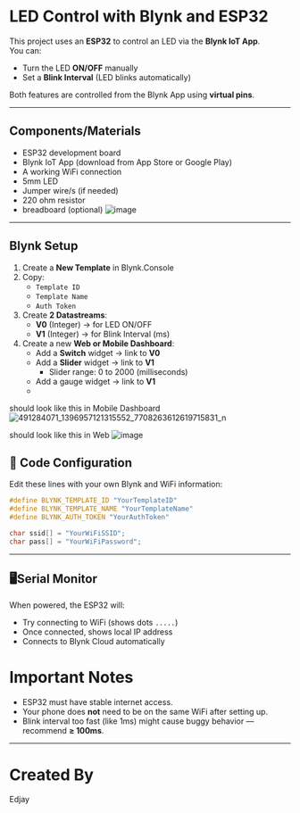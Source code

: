 # LED Control with Blynk and ESP32

This project uses an **ESP32** to control an LED via the **Blynk IoT App**.  
You can:
-  Turn the LED **ON/OFF** manually
- Set a **Blink Interval** (LED blinks automatically)

Both features are controlled from the Blynk App using **virtual pins**.

---

## Components/Materials
- ESP32 development board
- Blynk IoT App (download from App Store or Google Play)
- A working WiFi connection
- 5mm LED
- Jumper wire/s (if needed)
- 220 ohm resistor
- breadboard (optional)
![image](https://github.com/user-attachments/assets/d6339865-5796-4b32-9152-0d726fcabd7a)

---



## Blynk Setup

1. Create a **New Template** in Blynk.Console
2. Copy:
   - `Template ID`
   - `Template Name`
   - `Auth Token`
3. Create **2 Datastreams**:
   - **V0** (Integer) → for LED ON/OFF
   - **V1** (Integer) → for Blink Interval (ms)
4. Create a new **Web or Mobile Dashboard**:
   - Add a **Switch** widget → link to **V0**
   - Add a **Slider** widget → link to **V1**
     - Slider range: 0 to 2000 (milliseconds)
   - Add a gauge widget → link to **V1**
   - 
  should look like this in Mobile Dashboard
![491284071_1396957121315552_7708263612619715831_n](https://github.com/user-attachments/assets/83b2d495-c749-4f0c-be6b-25c192fc6223)

should look like this in Web
![image](https://github.com/user-attachments/assets/779f7e90-73dc-4277-abfd-27e4b537d6c2)

## 🔧 Code Configuration

Edit these lines with your own Blynk and WiFi information:

```cpp
#define BLYNK_TEMPLATE_ID "YourTemplateID"
#define BLYNK_TEMPLATE_NAME "YourTemplateName"
#define BLYNK_AUTH_TOKEN "YourAuthToken"

char ssid[] = "YourWiFiSSID";
char pass[] = "YourWiFiPassword";
```

---

## 🖥Serial Monitor

When powered, the ESP32 will:
- Try connecting to WiFi (shows dots `.....`)
- Once connected, shows local IP address
- Connects to Blynk Cloud automatically


# Important Notes
- ESP32 must have stable internet access.
- Your phone does **not** need to be on the same WiFi after setting up.
- Blink interval too fast (like 1ms) might cause buggy behavior — recommend **≥ 100ms**.

---
# Created By
Edjay
